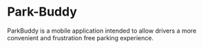 # Park-Buddy

ParkBuddy is a mobile application intended to allow drivers a more convenient
and frustration free parking experience.
